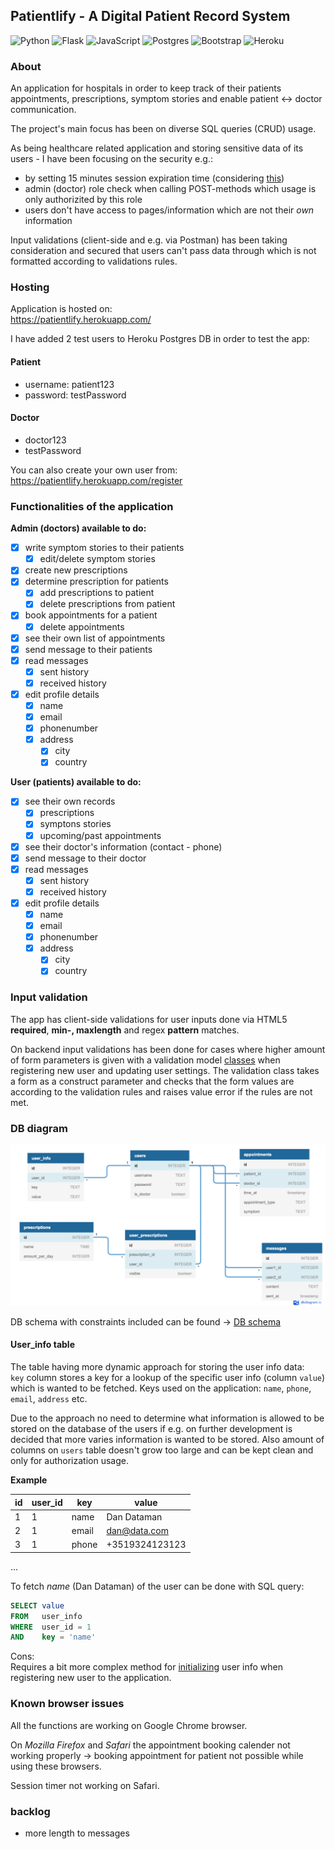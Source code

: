 ## Patientlify - A Digital Patient Record System

![Python](https://img.shields.io/badge/python-3670A0?style=for-the-badge&logo=python&logoColor=ffdd54)
![Flask](https://img.shields.io/badge/flask-%23000.svg?style=for-the-badge&logo=flask&logoColor=white)
![JavaScript](https://img.shields.io/badge/javascript-%23323330.svg?style=for-the-badge&logo=javascript&logoColor=%23F7DF1E)
![Postgres](https://img.shields.io/badge/postgres-%23316192.svg?style=for-the-badge&logo=postgresql&logoColor=white)
![Bootstrap](https://img.shields.io/badge/bootstrap-%23563D7C.svg?style=for-the-badge&logo=bootstrap&logoColor=white)
![Heroku](https://img.shields.io/badge/heroku-%23430098.svg?style=for-the-badge&logo=heroku&logoColor=white)

### About 

An application for hospitals in order to keep track of their patients appointments, prescriptions, symptom stories and enable patient <-> doctor communication.

The project's main focus has been on diverse SQL queries (CRUD) usage. 

As being healthcare related application and storing sensitive data of its users - I have been focusing on the security e.g.:
- by setting 15 minutes session expiration time (considering [this](https://auth0.com/blog/balance-user-experience-and-security-to-retain-customers/#:~:text=How%20long%20should,for%20most%20businesses.))
- admin (doctor) role check when calling POST-methods which usage is only authorizited by this role
- users don't have access to pages/information which are not their _own_ information

Input validations (client-side and e.g. via Postman) has been taking consideration and secured that users can't pass data through which is not formatted according to validations rules.

### Hosting

Application is hosted on:\
https://patientlify.herokuapp.com/

I have added 2 test users to Heroku Postgres DB in order to test the app:

#### Patient
- username: patient123
- password: testPassword

#### Doctor
- doctor123
- testPassword

You can also create your own user from:\
https://patientlify.herokuapp.com/register

### Functionalities of the application

**Admin (doctors) available to do:**
- [x] write symptom stories to their patients
    - [x] edit/delete symptom stories 
- [x] create new prescriptions
- [x] determine prescription for patients
    - [x] add prescriptions to patient
    - [x] delete prescriptions from patient
- [x] book appointments for a patient
    - [x] delete appointments
- [x] see their own list of appointments
- [x] send message to their patients
- [x] read messages
    - [x] sent history
    - [x] received history
- [x] edit profile details
    - [x] name
    - [x] email
    - [x] phonenumber
    - [x] address
        - [x] city
        - [x] country

**User (patients) available to do:**
- [x] see their own records
    - [x] prescriptions
    - [x] symptons stories
    - [x] upcoming/past appointments
- [x] see their doctor's information (contact - phone)
- [x] send message to their doctor
- [x] read messages
    - [x] sent history
    - [x] received history
- [x] edit profile details
    - [x] name
    - [x] email
    - [x] phonenumber
    - [x] address
        - [x] city
        - [x] country

### Input validation
The app has client-side validations for user inputs done via HTML5 **required**, **min-, maxlength** and regex **pattern** matches.

On backend input validations has been done for cases where higher amount of form parameters is given with a validation model [classes](https://github.com/eherra/patientRecordSystem/tree/master/utils/validators/models) when registering new user and updating user settings. 
The validation class takes a form as a construct parameter and checks that the form values are according to the validation rules and raises value error if the rules are not met.

### DB diagram
![Db diagram](/database/diagram.png)

DB schema with constraints included can be found ->
[DB schema](https://github.com/eherra/patientRecordSystem/blob/master/database/schema.sql)

#### User_info table

The table having more dynamic approach for storing the user info data:\
<code>key</code> column stores a key for a lookup of the specific user info (column <code>value</code>) which is wanted to be fetched. Keys used on the application: <code>name</code>, <code>phone</code>, <code>email</code>, <code>address</code> etc.

Due to the approach no need to determine what information is allowed to be stored on the database of the users if e.g. on further development is decided that more varies information is wanted to be stored. Also amount of columns on <code>users</code> table doesn't grow too large and can be kept clean and only for authorization usage.

**Example**

| id  | user_id | key | value |
| ------------- | ------------- | ------------- | ------------- |
| 1  | 1  | name  | Dan Dataman  |
| 2  | 1  | email  | dan@data.com  |
| 3  | 1  | phone  | +3519324123123  |
...

To fetch *name* (Dan Dataman) of the user can be done with SQL query:

```sql
SELECT value 
FROM   user_info 
WHERE  user_id = 1
AND    key = 'name'
```

Cons:\
Requires a bit more complex method for [initializing](https://github.com/eherra/patientRecordSystem/blob/master/repositories/users_repository.py#L98) user info when registering new user to the application.

### Known browser issues
All the functions are working on Google Chrome browser.

On *Mozilla Firefox* and *Safari* the appointment booking calender not working properly -> booking appointment for patient not possible while using these browsers.

Session timer not working on Safari.

### backlog

- more length to messages